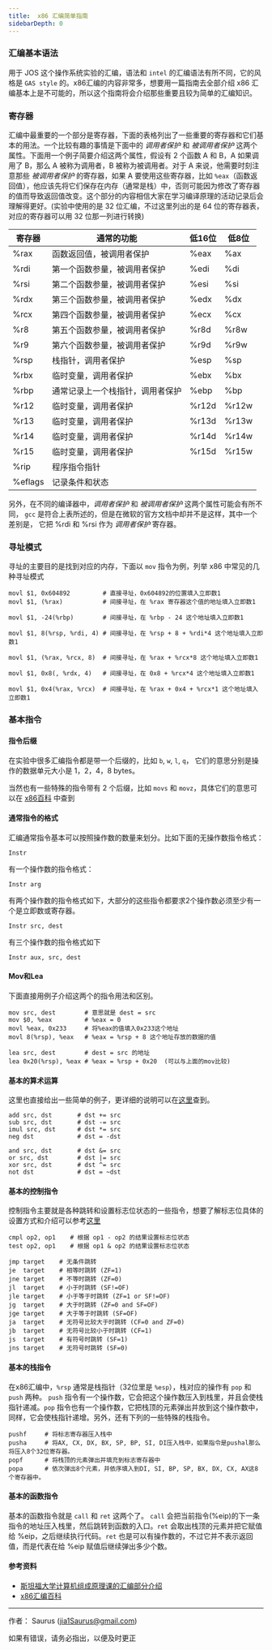 ```yaml
---
title:  x86 汇编简单指南
sidebarDepth: 0
---
```


### 汇编基本语法

用于 JOS 这个操作系统实验的汇编，语法和 `intel` 的汇编语法有所不同，它的风格是 `GAS style` 的。x86汇编的内容非常多，想要用一篇指南去全部介绍 x86 汇编基本上是不可能的，所以这个指南将会介绍那些重要且较为简单的汇编知识。

### 寄存器

汇编中最重要的一个部分是寄存器，下面的表格列出了一些重要的寄存器和它们基本的用法。一个比较有趣的事情是下面中的 *调用者保护* 和 *被调用者保护* 这两个属性。下面用一个例子简要介绍这两个属性，假设有 2 个函数 A 和 B，A 如果调用了 B，那么 A 被称为调用者，B 被称为被调用者。对于 A 来说，他需要时刻注意那些 *被调用者保护* 的寄存器，如果 A 要使用这些寄存器，比如 `%eax`（函数返回值），他应该先将它们保存在内存（通常是栈）中，否则可能因为修改了寄存器的值而导致返回值改变。这个部分的内容相信大家在学习编译原理的活动记录后会理解得更好。(实验中使用的是 32 位汇编，不过这里列出的是 64 位的寄存器表，对应的寄存器可以用 32 位那一列进行转换)

| 寄存器 | 通常的功能 | 低16位 | 低8位 |
| ------ | ------ | ------ | ------ |
| %rax | 函数返回值，被调用者保护 | %eax | %ax |
| %rdi | 第一个函数参量，被调用者保护 | %edi | %di |
| %rsi | 第二个函数参量，被调用者保护 | %esi | %si |
| %rdx | 第三个函数参量，被调用者保护 | %edx | %dx |
| %rcx | 第四个函数参量，被调用者保护 | %ecx | %cx |
| %r8 | 第五个函数参量，被调用者保护 | %r8d | %r8w |
| %r9 | 第六个函数参量，被调用者保护 | %r9d | %r9w |
| %rsp | 栈指针，调用者保护 | %esp | %sp |
| %rbx | 临时变量，调用者保护 | %ebx | %bx |
| %rbp | 通常记录上一个栈指针，调用者保护 | %ebp | %bp |
| %r12 | 临时变量，调用者保护 | %r12d | %r12w |
| %r13 | 临时变量，调用者保护 | %r13d | %r13w |
| %r14 | 临时变量，调用者保护 | %r14d | %r14w |
| %r15 | 临时变量，调用者保护 | %r15d | %r15w |
| %rip | 程序指令指针      
| %eflags | 记录条件和状态  

另外，在不同的编译器中，*调用者保护* 和 *被调用者保护* 这两个属性可能会有所不同， `gcc` 是符合上表所述的，但是在微软的官方文档中却并不是这样，其中一个差别是， 它把 %rdi 和 %rsi 作为 *调用者保护* 寄存器。

### 寻址模式

寻址的主要目的是找到对应的内存，下面以 `mov` 指令为例，列举 x86 中常见的几种寻址模式

```
movl $1, 0x604892         # 直接寻址，0x604892的位置填入立即数1
movl $1, (%rax)           # 间接寻址，在 %rax 寄存器这个值的地址填入立即数1

movl $1, -24(%rbp)        # 间接寻址，在 %rbp - 24 这个地址填入立即数1

movl $1, 8(%rsp, %rdi, 4) # 间接寻址，在 %rsp + 8 + %rdi*4 这个地址填入立即数1

movl $1, (%rax, %rcx, 8)  # 间接寻址，在 %rax + %rcx*8 这个地址填入立即数1

movl $1, 0x8(, %rdx, 4)   # 间接寻址，在 0x8 + %rcx*4 这个地址填入立即数1

movl $1, 0x4(%rax, %rcx)  # 间接寻址，在 %rax + 0x4 + %rcx*1 这个地址填入立即数1
```

### 基本指令

#### 指令后缀

在实验中很多汇编指令都是带一个后缀的，比如 `b`, `w`, `l`, `q`， 它们的意思分别是操作的数据单元大小是 1，2，4，8 bytes。

当然也有一些特殊的指令带有 2 个后缀，比如 `movs` 和 `movz`，具体它们的意思可以在 [x86百科](https://en.wikibooks.org/wiki/X86_Assembly/Data_Transfer) 中查到

#### 通常指令的格式

汇编通常指令基本可以按照操作数的数量来划分。比如下面的无操作数指令格式：

```
Instr
```

有一个操作数的指令格式：

```
Instr arg
```

有两个操作数的指令格式如下，大部分的这些指令都要求2个操作数必须至少有一个是立即数或寄存器。

```
Instr src, dest
```

有三个操作数的指令格式如下

```
Instr aux, src, dest
```

#### Mov和Lea

下面直接用例子介绍这两个的指令用法和区别。

```
mov src, dest        # 意思就是 dest = src
mov $0, %eax         # %eax = 0
movl %eax, 0x233     # 将%eax的值填入0x233这个地址
movl 8(%rsp), %eax   # %eax = %rsp + 8 这个地址存放的数据的值

lea src, dest        # dest = src 的地址
lea 0x20(%rsp), %eax # %eax = %rsp + 0x20  (可以与上面的mov比较)
```

#### 基本的算术运算

这里也直接给出一些简单的例子，更详细的说明可以在[这里](https://en.wikibooks.org/wiki/X86_Assembly/Arithmetic)查到。

```
add src, dst       # dst += src
sub src, dst       # dst -= src
imul src, dst      # dst *= src
neg dst            # dst = -dst

and src, dst       # dst &= src
or src, dst        # dst |= src
xor src, dst       # dst ^= src
not dst            # dst = ~dst
```

#### 基本的控制指令

控制指令主要就是各种跳转和设置标志位状态的一些指令，想要了解标志位具体的设置方式和介绍可以参考[这里](https://en.wikibooks.org/wiki/X86_Assembly/Control_Flow)

```
cmpl op2, op1    # 根据 op1 - op2 的结果设置标志位状态
test op2, op1    # 根据 op1 & op2 的结果设置标志位状态

jmp target    # 无条件跳转
je  target    # 相等时跳转 (ZF=1)
jne target    # 不等时跳转 (ZF=0)
jl  target    # 小于时跳转 (SF!=OF)
jle target    # 小于等于时跳转 (ZF=1 or SF!=OF)
jg  target    # 大于时跳转 (ZF=0 and SF=OF)
jge target    # 大于等于时跳转 (SF=OF)
ja  target    # 无符号比较大于时跳转 (CF=0 and ZF=0)
jb  target    # 无符号比较小于时跳转 (CF=1)
js  target    # 有符号时跳转 (SF=1)
jns target    # 无符号时跳转 (SF=0)
```

#### 基本的栈指令

在x86汇编中，`%rsp` 通常是栈指针（32位里是 `%esp`），栈对应的操作有 `pop` 和 `push` 两种。 `push` 指令有一个操作数，它会把这个操作数压入到栈里，并且会使栈指针递减。`pop` 指令也有一个操作数，它把栈顶的元素弹出并放到这个操作数中，同样，它会使栈指针递增。另外，还有下列的一些特殊的栈指令。

```
pushf     # 将标志寄存器压入栈中
pusha     # 将AX, CX, DX, BX, SP, BP, SI, DI压入栈中，如果指令是pushal那么将压入8个32位寄存器。
popf      # 将栈顶的元素弹出并填充到标志寄存器中
popa      # 依次弹出8个元素，并依序填入到DI, SI, BP, SP, BX, DX, CX, AX这8个寄存器中。
```

#### 基本的函数指令

基本的函数指令就是 `call` 和 `ret` 这两个了。 `call` 会把当前指令(%eip)的下一条指令的地址压入栈里，然后跳转到函数的入口。`ret` 会取出栈顶的元素并把它赋值给 %eip，之后继续执行代码。`ret` 也是可以有操作数的，不过它并不表示返回值，而是代表在给 %eip 赋值后继续弹出多少个数。

#### 参考资料

* [斯坦福大学计算机组成原理课的汇编部分介绍](https://web.stanford.edu/class/cs107/guide/x86-64.html)
* [x86汇编百科](https://en.wikibooks.org/wiki/X86_Assembly)

---

作者： Saurus (jia1Saurus@gmail.com)

如果有错误，请务必指出，以便及时更正
